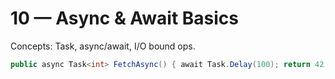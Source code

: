 # 10 — Async & Await Basics

Concepts: Task, async/await, I/O bound ops.

```csharp
public async Task<int> FetchAsync() { await Task.Delay(100); return 42; }
```
